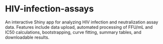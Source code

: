 # HIV-infection-assays
An interactive Shiny app for analyzing HIV infection and neutralization assay data. Features include data upload, automated processing of FFU/mL and IC50 calculations, bootstrapping, curve fitting, summary tables, and downloadable results.

